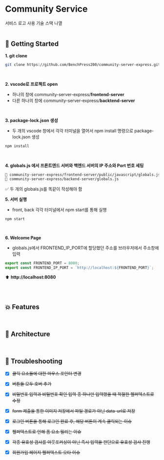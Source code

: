 # Community Service

서비스 로고
사용 기술 스택 나열
<br><br>

## 🚀 Getting Started

__1. git clone__
```bash
git clone https://github.com/BenchPress200/community-server-express.git
```

<br>

__2. vscode로 프로젝트 open__
- 하나의 창에 community-server-express/__frontend-server__
- 다른 하나의 창에 community-server-express/__backtend-server__


<br>

__3. package-lock.json 생성__

- 두 개의 vscode 창에서 각각 터미널을 열어서 npm install 명령으로 package-lock.json 생성

```bash
npm install
```

<br>

__4. globals.js 에서 프론트엔드 서버와 백엔드 서버의 IP 주소와 Port 번호 세팅__
```bash
📂 community-server-express/frontend-server/public/javascript/globals.js
📂 community-server-express/backend-server/globals.js
```
✅ 두 개의 globals.js를 똑같이 작성해야 함
<br>

__5. 서버 실행__
- front, back 각각 터미널에서 npm start를 통해 실행
```bash
npm start
```

<br>

__6. Welcome Page__
- globals.js에서 FRONTEND_IP_PORT에 할당했던 주소를 브라우저에서 주소창에 입력
```javascript
export const FRONTEND_PORT = 8080;
export const FRONTEND_IP_PORT = `http://localhost:${FRONTEND_PORT}`;
```
⬆️ __http://localhost:8080__




<br><br>


## 💥 Features




<br>

## 🏯 Architecture

<br>







##  🎯 Troubleshooting

- [x] ~~클릭 요소들에 대한 마우스 포인터 변경~~
- [x] ~~버튼들 모두 호버 추가~~
- [x] ~~비밀번호 입력과 비밀번호 확인 입력 중 하나만 입력했을 때 적절한 헬퍼텍스트로 수정~~
- [x] ~~form 제출을 통한 이미지 저장에서 파일 경로가 아닌 data-url로 저장~~
- [x] ~~로그인 버튼을 통해 로그인 완료 후, 해당 버튼이 계속 클릭되는 이슈~~
- [x] ~~헬퍼텍스트로 인해 폼 요소 밀리는 이슈~~
- [x] ~~각종 유효성 검사를 아웃포커싱이 아닌 즉시 입력을 판단으로 유효성 검사 진행~~
- [x] ~~회원가입 페이지 헬퍼텍스트 오타 이슈~~



